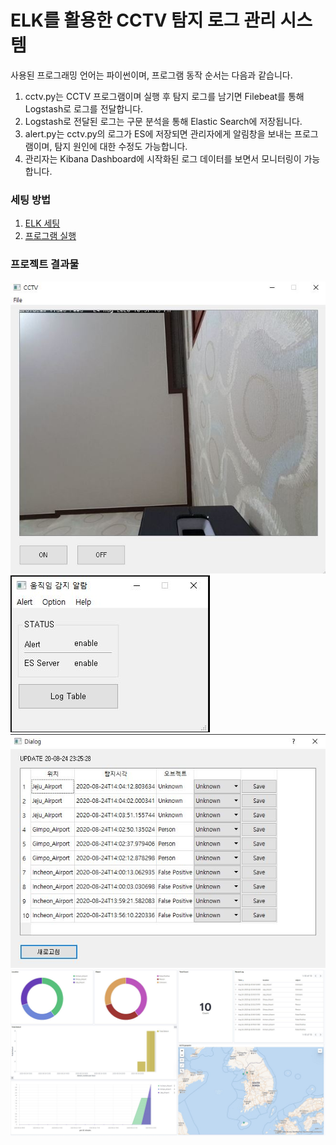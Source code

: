 # ELK를 활용한 CCTV 탐지 로그 관리 시스템
사용된 프로그래밍 언어는 파이썬이며, 프로그램 동작 순서는 다음과 같습니다.
1. cctv.py는 CCTV 프로그램이며 실행 후 탐지 로그를 남기면 Filebeat를 통해 Logstash로 로그를 전달합니다.
2. Logstash로 전달된 로그는 구문 분석을 통해 Elastic Search에 저장됩니다.
3. alert.py는 cctv.py의 로그가 ES에 저장되면 관리자에게 알림창을 보내는 프로그램이며, 탐지 원인에 대한 수정도 가능합니다.
4. 관리자는 Kibana Dashboard에 시작화된 로그 데이터를 보면서 모니터링이 가능합니다.

### 세팅 방법
1. [ELK 세팅](https://github.com/heisyoung/ELK-Project/blob/master/CCTV/ELK%20%EC%84%B8%ED%8C%85.md)
2. [프로그램 실행](https://github.com/heisyoung/ELK-Project/blob/master/CCTV/%ED%94%84%EB%A1%9C%EA%B7%B8%EB%9E%A8%20%EC%84%B8%ED%8C%85.md)

### 프로젝트 결과물
![CCTV](https://github.com/heisyoung/ELK-Project/blob/master/CCTV/image/1.JPG)
![ALERT1](https://github.com/heisyoung/ELK-Project/blob/master/CCTV/image/2.JPG)
![ALERT2](https://github.com/heisyoung/ELK-Project/blob/master/CCTV/image/2_2.JPG)
![KIBANA](https://github.com/heisyoung/ELK-Project/blob/master/CCTV/image/3.JPG)
